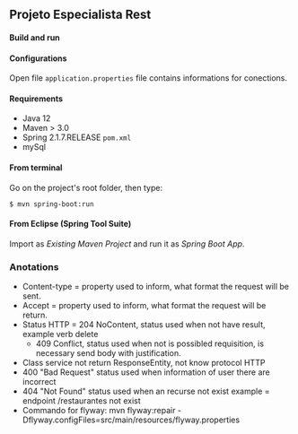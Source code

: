 ## Projeto Especialista Rest

#### Build and run

#### Configurations

Open file `application.properties` file contains informations for conections.

#### Requirements

- Java 12
- Maven > 3.0
- Spring 2.1.7.RELEASE `pom.xml`
- mySql

#### From terminal

Go on the project's root folder, then type:

    $ mvn spring-boot:run

#### From Eclipse (Spring Tool Suite)

Import as *Existing Maven Project* and run it as *Spring Boot App*.

### Anotations

- Content-type = property used to inform, what format the request will be sent.
- Accept = property used to inform, what format the request will be return.
- Status HTTP = 204 NoContent, status used when not have result, example verb delete 
	- 409 Conflict, status used when not is possibled requisition, is necessary send body with justification.
- Class service not return ResponseEntity, not know protocol HTTP
- 400 "Bad Request" status used when information of user there are incorrect
- 404 "Not Found" status used when an recurse not exist example = endpoint /restaurantes not exist
- Commando for flyway: mvn flyway:repair -Dflyway.configFiles=src/main/resources/flyway.properties


